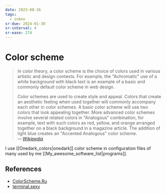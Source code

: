 ```yaml
---
date: 2023-08-26
tags:
  - inbox
sr-due: 2024-01-30
sr-interval: 4
sr-ease: 274
---
```


# Color scheme

> In color theory, a color scheme is the choice of colors used in various
> artistic and design contexts. For example, the "Achromatic" use of a white
> background with black text is an example of a basic and commonly default color
> scheme in web design.
>
> Color schemes are used to create style and appeal. Colors that create an
> aesthetic feeling when used together will commonly accompany each other in color
> schemes. A basic color scheme will use two colors that look appealing together.
> More advanced color schemes involve several related colors in "Analogous"
> combination, for example, text with such colors as red, yellow, and orange
> arranged together on a black background in a magazine article. The addition of
> light blue creates an "Accented Analogous" color scheme.\
> — <cite>[Wikipedia](https://en.wikipedia.org/wiki/Color_scheme)</cite>

I use [[Onedark_colors|onedark]] color scheme in configuration files of many used
by me [[My_awesome_software_list|programs]].

## References

- [ColorScheme.Ru](https://colorscheme.ru/)
- [terminal.sexy](https://terminal.sexy/)


